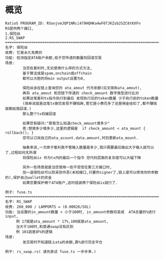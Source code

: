 # 概览
    RatioS PROGRAM_ID: RSoojvmJQP1NRci479HQHKa4wF6TJKZsb2SZC6tKXFn
    RS提供两个接口,
    1.保险丝
    2.RS_SWAP
    ==============================================================================================
    名字: 保险丝
    收费: 它是永久免费的
    功能: 检测指定ATA账户余额,低于您传递的数量则回滚交易
    场景: 
            当您在套利时,无论使用什么样的方式方法,
            基于算法或是spam,onchain或offchain
            都可以大胆的将min output设置为0,

            保险丝会在链上查询您的 ata_amout 代币余额(后文简称ata_amout),
            再将 ata_amout 和您链下传递的 check_amount 数字类型进行比对
            如果这笔套利tx指令执行到最后 发现执行后的token数量 少于执行前的token数量
            (简单说就是这笔tx做完发现不赚钱麻,管它是小费花多了还是佣金给扣了,都不赚钱就都给我回滚.)
            那么整个tx将被回滚

            如果您有疑问:"那我怎么知道check_amount填多少"
            答:想填多少填多少,这里的逻辑是  if check_amount < ata_mount { rollback(); }
            您可以订阅自己的ata_acount.data.amount,时刻更新ata_mount.

            抽象来说,一次原子套利我不管输入数量是多少,我只需要最后输出大于输入就可以了,过程如何无所谓
            将保险丝ix 作为tx内的最后一个指令 您代码层面的复杂度可以大幅下降

            另外一些场景就是当您使用一些不受信任第三方接口时,
            加一道保险丝可以防呆防作恶(未知接口,只要你signer了,链上是可以修改你的参数的),保护自己wallet的资金
            如果您要保护俩个ATA账户,这时组装两个保险丝ix就行了.

    例子: fuse.ts
    ==============================================================================================
    名字: RS_SWAP
    收费: 260_000 / LAMPORTS = (0.00026/SOL) 
    功能: 当设置的in_amount数量 < 小于100时, in_amount参数将变成  ATA总量的%进行input, 
         例 17就是ata_amount * 17%,100就是ata_amount,
         当大于100时,和普通swap没有区别
         例 101就是非%的逻辑
    场景: 
            发交易时不知道链上ata的余额,靠%进行完全平仓

    例子: rs_swap.rs( 请先尝试 fuse.ts 一步步来.)

